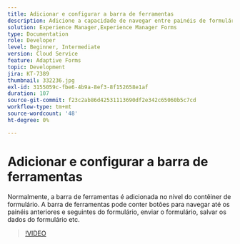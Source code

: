 ```yaml
---
title: Adicionar e configurar a barra de ferramentas
description: Adicione a capacidade de navegar entre painéis de formulário.
solution: Experience Manager,Experience Manager Forms
type: Documentation
role: Developer
level: Beginner, Intermediate
version: Cloud Service
feature: Adaptive Forms
topic: Development
jira: KT-7389
thumbnail: 332236.jpg
exl-id: 3155059c-fbe6-4b9a-8ef3-8f152658e1af
duration: 107
source-git-commit: f23c2ab86d42531113690df2e342c65060b5c7cd
workflow-type: tm+mt
source-wordcount: '48'
ht-degree: 0%

---
```


# Adicionar e configurar a barra de ferramentas

Normalmente, a barra de ferramentas é adicionada no nível do contêiner de formulário. A barra de ferramentas pode conter botões para navegar até os painéis anteriores e seguintes do formulário, enviar o formulário, salvar os dados do formulário etc.

>[!VIDEO](https://video.tv.adobe.com/v/332236?quality=12&learn=on)
